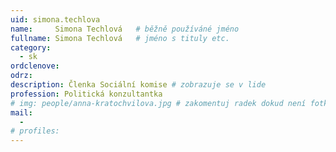 ```yaml
---
uid: simona.techlova
name:     Simona Techlová  	# běžně používáné jméno
fullname: Simona Techlová 	# jméno s tituly etc.
category:
  - sk
ordclenove: 
odrz: 
description: Členka Sociální komise # zobrazuje se v lide
profession: Politická konzultantka
# img: people/anna-kratochvilova.jpg # zakomentuj radek dokud není fotka
mail:
  - 
# profiles:
---
```

